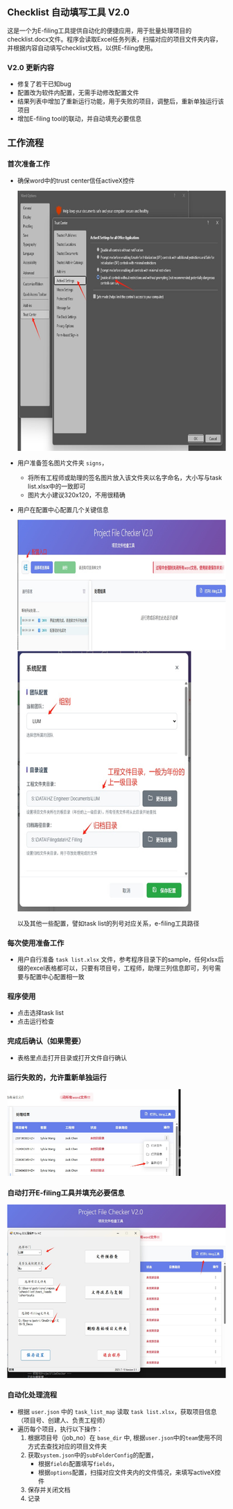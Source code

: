 ## Checklist 自动填写工具 V2.0

这是一个为E-filing工具提供自动化的便捷应用，用于批量处理项目的checklist.docx文件。程序会读取Excel任务列表，扫描对应的项目文件夹内容，并根据内容自动填写checklist文档，以供E-filing使用。

### V2.0 更新内容

- 修复了若干已知bug
- 配置改为软件内配置，无需手动修改配置文件
- 结果列表中增加了重新运行功能，用于失败的项目，调整后，重新单独运行该项目
- 增加E-filing tool的联动，并自动填充必要信息

## 工作流程

### 首次准备工作
   - 确保word中的trust center信任activeX控件

      <img src="docs/trust.jpg" alt="设置" width="800" height="600">

   - 用户准备签名图片文件夹 `signs`，
      - 将所有工程师或助理的签名图片放入该文件夹以名字命名，大小写与task list.xlsx中的一致即可
      - 图片大小建议320x120，不用很精确
   - 用户在配置中心配置几个关键信息
      
      <img src="docs/portal.jpg" alt="portal" width="800" height="300">


      <img src="docs/config1.jpg" alt="config1" width="400" height="600">

      以及其他一些配置，譬如task list的列号对应关系，e-filing工具路径

### 每次使用准备工作
   - 用户自行准备 `task list.xlsx` 文件，参考程序目录下的sample，任何xlsx后缀的excel表格都可以，只要有项目号，工程师，助理三列信息即可，列号需要与配置中心配置相一致
### 程序使用
   - 点击选择task list
   - 点击运行检查
### 完成后确认（如果需要）
   - 表格里点击打开目录或打开文件自行确认
### 运行失败的，允许重新单独运行
 <img src="docs/rerunjpg.jpg" alt="rerun" width="400" height="200">

 ### 自动打开E-filing工具并填充必要信息
  <img src="docs/open.jpg" alt="rerun" width="600" height="400">


### 自动化处理流程
   - 根据 `user.json` 中的 `task_list_map` 读取 `task list.xlsx`，获取项目信息（项目号、创建人、负责工程师）
   - 遍历每个项目，执行以下操作：
     1. 根据项目号（job_no）在 `base_dir` 中, 根据`user.json`中的`team`使用不同方式去查找对应的项目文件夹
     2. 获取`system.json`中的`subFolderConfig`的配置，
         - 根据`fields`配置填写`fields`，
         - 根据`options`配置，扫描对应文件夹内的文件情况，来填写activeX控件
     3. 保存并关闭文档
     4. 记录
   

